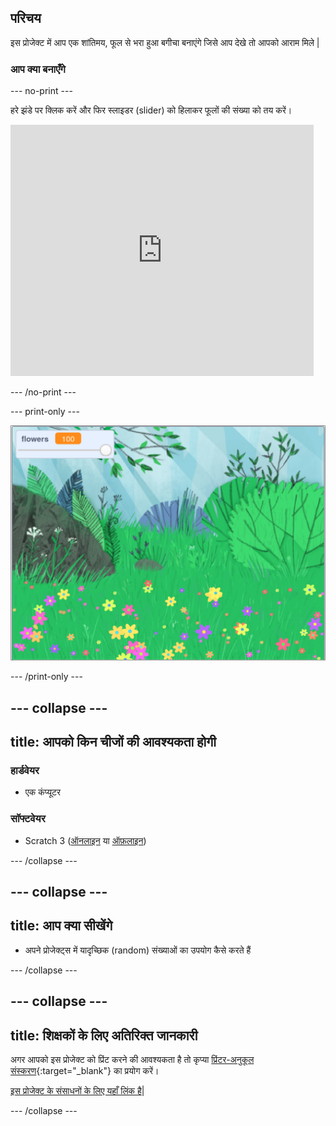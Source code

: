 ## परिचय

इस प्रोजेक्ट में आप एक शांतिमय, फूल से भरा हुआ बगीचा बनाएंगे जिसे आप देखे तो आपको आराम मिले |

### आप क्या बनाएँगे

--- no-print ---

हरे झंडे पर क्लिक करें और फिर स्लाइडर (slider) को हिलाकर फूलों की संख्या को तय करें।

<div>
<iframe src="https://scratch.mit.edu/projects/392040712/embed" allowtransparency="true" width="485" height="402" frameborder="0" scrolling="no" allowfullscreen></iframe>
</div>

--- /no-print ---

--- print-only ---

![Complete project](images/banner.png)

--- /print-only ---

--- collapse ---
---
title: आपको किन चीजों की आवश्यकता होगी
---

### हार्डवेयर

- एक कंप्यूटर

### सॉफ्टवेयर

+ Scratch 3 ([ऑनलाइन](http://rpf.io/scratchon) या [ऑफ़लाइन](http://rpf.io/scratchoff))

--- /collapse ---

--- collapse ---
---
title: आप क्या सीखेंगे
---

- अपने प्रोजेक्ट्स में यादृच्छिक (random) संख्याओं का उपयोग कैसे करते हैं

--- /collapse ---

--- collapse ---
---
title: शिक्षकों के लिए अतिरिक्त जानकारी
---

अगर आपको इस प्रोजेक्ट को प्रिंट करने की आवश्यकता है तो कृप्या [प्रिंटर-अनुकूल संस्करण](https://projects.raspberrypi.org/hi-IN/projects/mindful-meadow/print){:target="_blank"} का प्रयोग करें।

[इस प्रोजेक्ट के संसाधनों के लिए यहाँ लिंक है](http://rpf.io/p/hi-IN/mindful-meadow-get)|

--- /collapse ---
